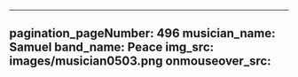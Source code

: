 ------
pagination_pageNumber: 496
musician_name: Samuel
band_name: Peace
img_src: images/musician0503.png
onmouseover_src: 
------